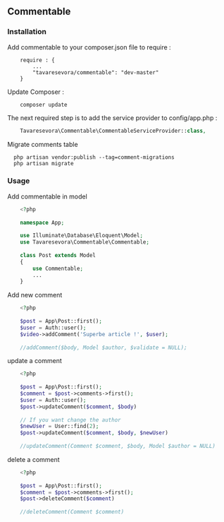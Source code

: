 ## Commentable ##
 
### Installation ###
 
Add commentable to your composer.json file to require :
```
    require : {
        ...
        "tavaresevora/commentable": "dev-master"
    }
```
 
Update Composer :
```
    composer update
```
 
The next required step is to add the service provider to config/app.php :
``` php
    Tavaresevora\Commentable\CommentableServiceProvider::class,
```
 
Migrate comments table
```
  php artisan vendor:publish --tag=comment-migrations
  php artisan migrate
```
 
### Usage ###

Add commentable in model
``` php
    <?php
    
    namespace App;
   
    use Illuminate\Database\Eloquent\Model;
    use Tavaresevora\Commentable\Commentable;
    
    class Post extends Model
    {
        use Commentable;
        ...
    }
```

Add new comment
``` php
    <?php
    
    $post = App\Post::first();
    $user = Auth::user();
    $video->addComment('Superbe article !', $user);
    
    //addComment($body, Model $author, $validate = NULL);
```

update a comment
``` php
    <?php
    
    $post = App\Post::first();
    $comment = $post->comments->first();
    $user = Auth::user();
    $post->updateComment($comment, $body)
    
    // If you want change the author
    $newUser = User::find(2);
    $post->updateComment($comment, $body, $newUser)
    
    //updateComment(Comment $comment, $body, Model $author = NULL)
```

delete a comment
``` php
    <?php
    
    $post = App\Post::first();
    $comment = $post->comments->first();
    $post->deleteComment($comment)
    
    //deleteComment(Comment $comment)
```